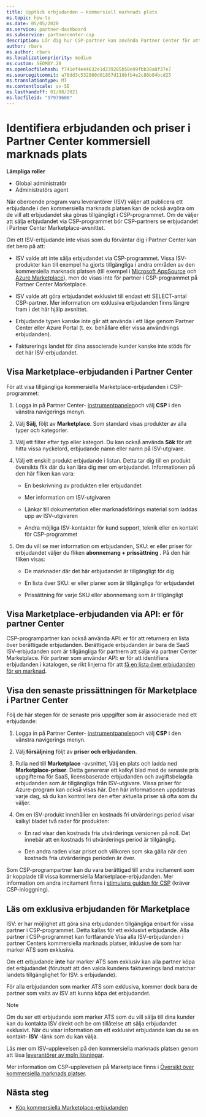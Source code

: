 ```yaml
---
title: Upptäck erbjudanden – kommersiell marknads plats
ms.topic: how-to
ms.date: 05/05/2020
ms.service: partner-dashboard
ms.subservice: partnercenter-csp
description: Lär dig hur CSP-partner kan använda Partner Center för att visa eller söka i Marketplace efter SaaS erbjudanden eller priser från oberoende program varu leverantörer (ISV).
author: rbars
ms.author: rbars
ms.localizationpriority: medium
ms.custom: SEOMAY.20
ms.openlocfilehash: f741ef4e44632e1d239285b58e99fbb38a8f37e7
ms.sourcegitcommit: a78dd3c532860d01867d116bfb4e2c88b84bcd25
ms.translationtype: MT
ms.contentlocale: sv-SE
ms.lasthandoff: 01/08/2021
ms.locfileid: "97979608"
---
```

# <a name="discover-offers-and-pricing-in-partner-center-commercial-marketplace"></a>Identifiera erbjudanden och priser i Partner Center kommersiell marknads plats

**Lämpliga roller**

- Global administratör
- Administratörs agent

När oberoende program varu leverantörer (ISV) väljer att publicera ett erbjudande i den kommersiella marknads platsen kan de också avgöra om de vill att erbjudandet ska göras tillgängligt i CSP-programmet. Om de väljer att sälja erbjudandet via CSP-programmet bör CSP-partners se erbjudandet i Partner Center Marketplace-avsnittet.

Om ett ISV-erbjudande inte visas som du förväntar dig i Partner Center kan det bero på att:

- ISV valde att inte sälja erbjudandet via CSP-programmet. Vissa ISV-produkter kan till exempel ha gjorts tillgängliga i andra områden av den kommersiella marknads platsen (till exempel i [Microsoft AppSource](https://appsource.microsoft.com/) och [Azure Marketplace](https://azuremarketplace.microsoft.com/)), men de visas inte för partner i CSP-programmet på Partner Center Marketplace.

- ISV valde att göra erbjudandet exklusivt till endast ett SELECT-antal CSP-partner. Mer information om exklusiva erbjudanden finns längre fram i det här hjälp avsnittet.

- Erbjudande typen kanske inte går att använda i ett läge genom Partner Center eller Azure Portal (t. ex. behållare eller vissa användnings erbjudanden).

- Fakturerings landet för dina associerade kunder kanske inte stöds för det här ISV-erbjudandet.

## <a name="view-marketplace-offers-in-partner-center"></a>Visa Marketplace-erbjudanden i Partner Center

För att visa tillgängliga kommersiella Marketplace-erbjudanden i CSP-programmet:

1. Logga in på Partner Center- [instrumentpanelen](https://partner.microsoft.com/dashboard)och välj **CSP** i den vänstra navigerings menyn.

2. Välj **Sälj**, följt av **Marketplace**. Som standard visas produkter av alla typer och kategorier.

3. Välj ett filter efter typ eller kategori. Du kan också använda **Sök** för att hitta vissa nyckelord, erbjudande namn eller namn på ISV-utgivare.

4. Välj ett enskilt produkt erbjudande i listan. Detta tar dig till en produkt översikts flik där du kan lära dig mer om erbjudandet. Informationen på den här fliken kan vara: 

    - En beskrivning av produkten eller erbjudandet

    - Mer information om ISV-utgivaren

    - Länkar till dokumentation eller marknadsförings material som laddas upp av ISV-utgivaren

    - Andra möjliga ISV-kontakter för kund support, teknik eller en kontakt för CSP-programmet

5. Om du vill se mer information om erbjudanden, SKU: er eller priser för erbjudandet väljer du fliken **abonnemang + prissättning** . På den här fliken visas:

    - De marknader där det här erbjudandet är tillgängligt för dig

    - En lista över SKU: er eller planer som är tillgängliga för erbjudandet

    - Prissättning för varje SKU eller abonnemang som är tillgängligt

## <a name="view-marketplace-offers-via-partner-center-apis"></a>Visa Marketplace-erbjudanden via API: er för partner Center

CSP-programpartner kan också använda API: er för att returnera en lista över berättigade erbjudanden. Berättigade erbjudanden är bara de SaaS ISV-erbjudanden som är tillgängliga för partnern att sälja via partner Center Marketplace. För partner som använder API: er för att identifiera erbjudanden i katalogen, se rikt linjerna för att [få en lista över erbjudanden för en marknad](/partner-center/develop/create-subscription-azure-marketplace-products#get-a-list-of-offers-for-a-market).

## <a name="view-the-latest-marketplace-offer-pricing-in-partner-center"></a>Visa den senaste prissättningen för Marketplace i Partner Center

Följ de här stegen för de senaste pris uppgifter som är associerade med ett erbjudande:

1. Logga in på Partner Center- [instrumentpanelen](https://partner.microsoft.com/dashboard)och välj **CSP** i den vänstra navigerings menyn.

2. Välj **försäljning** följt av **priser och erbjudanden**.

3. Rulla ned till **Marketplace** -avsnittet, Välj en plats och ladda ned **Marketplace-priser**. Detta genererar ett kalkyl blad med de senaste pris uppgifterna för SaaS, licensbaserade erbjudanden och avgiftsbelagda erbjudanden som är tillgängliga från ISV-utgivare. Vissa priser för Azure-program kan också visas här. Den här informationen uppdateras varje dag, så du kan kontrol lera den efter aktuella priser så ofta som du väljer.

4. Om en ISV-produkt innehåller en kostnads fri utvärderings period visar kalkyl bladet två rader för produkten:

    - En rad visar den kostnads fria utvärderings versionen på noll. Det innebär att en kostnads fri utvärderings period är tillgänglig.

    - Den andra raden visar priset och villkoren som ska gälla när den kostnads fria utvärderings perioden är över.

Som CSP-programpartner kan du vara berättigad till andra incitament som är kopplade till vissa kommersiella Marketplace-erbjudanden. Mer information om andra incitament finns i [stimulans guiden för CSP](https://aka.ms/partnerincentives) (kräver CSP-inloggning).

## <a name="learn-about-marketplace-exclusive-offers"></a>Läs om exklusiva erbjudanden för Marketplace

ISV: er har möjlighet att göra sina erbjudanden tillgängliga enbart för vissa partner i CSP-programmet. Detta kallas för ett exklusivt erbjudande. Alla partner i CSP-programmet kan fortfarande Visa alla ISV-erbjudanden i partner Centers kommersiella marknads platser, inklusive de som har marker ATS som exklusiva.

Om ett erbjudande **inte** har marker ATS som exklusiv kan alla partner köpa det erbjudandet (förutsatt att den valda kundens fakturerings land matchar landets tillgänglighet för ISV: s erbjudande).

För alla erbjudanden som marker ATS som exklusiva, kommer dock bara de partner som valts av ISV att kunna köpa det erbjudandet.

> [!NOTE]
> Om du ser ett erbjudande som marker ATS som du vill sälja till dina kunder kan du kontakta ISV direkt och be om tillåtelse att sälja erbjudandet exklusivt. När du visar information om ett exklusivt erbjudande kan du se en kontakt- **ISV** -länk som du kan välja.

Läs mer om ISV-upplevelsen på den kommersiella marknads platsen genom att läsa [leverantörer av moln lösningar](/azure/marketplace/cloud-solution-providers).

Mer information om CSP-upplevelsen på Marketplace finns i [Översikt över kommersiella marknads platser](csp-commercial-marketplace-overview.md).

## <a name="next-steps"></a>Nästa steg

- [Köp kommersiella Marketplace-erbjudanden](csp-commercial-marketplace-purchase.md)